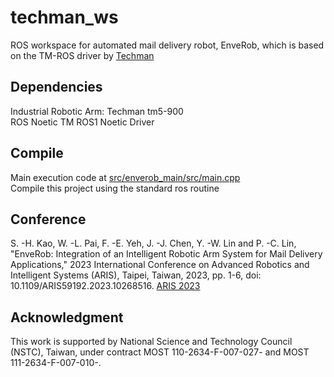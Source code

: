 # techman_ws
ROS workspace for automated mail delivery robot, EnveRob, which is based on the TM-ROS driver by [Techman](https://github.com/TechmanRobotInc/tmr_ros1)

## Dependencies
Industrial Robotic Arm: Techman tm5-900  
ROS Noetic
TM ROS1 Noetic Driver 

## Compile
Main execution code at [src/enverob_main/src/main.cpp](https://github.com/EnveRob/techman_ws/blob/main/src/enverob_main/src/main.cpp)  
Compile this project using the standard ros routine


## Conference 
S. -H. Kao, W. -L. Pai, F. -E. Yeh, J. -J. Chen, Y. -W. Lin and P. -C. Lin, "EnveRob: Integration of an Intelligent Robotic Arm System for Mail Delivery Applications," 2023 International Conference on Advanced Robotics and Intelligent Systems (ARIS), Taipei, Taiwan, 2023, pp. 1-6, doi: 10.1109/ARIS59192.2023.10268516. [ARIS 2023](https://ieeexplore.ieee.org/stamp/stamp.jsp?tp=&arnumber=10268516) 

## Acknowledgment
This work is supported by National Science and Technology Council (NSTC), Taiwan, under contract MOST 110-2634-F-007-027- and MOST 111-2634-F-007-010-.  

